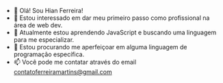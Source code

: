 - 👋 Olá! Sou Hian Ferreira!
- 👀 Estou interessado em dar meu primeiro passo como profissional na área de web dev.
- 🌱 Atualmente estou aprendendo JavaScript e buscando uma linguagem para me especializar.
- 💞️ Estou procurando me aperfeiçoar em alguma linguagem de programação específica. 
- 📫 Você pode me contatar através do email contatoferreiramartins@gmail.com

<!---
ferreirahian/ferreirahian is a ✨ special ✨ repository because its `README.md` (this file) appears on your GitHub profile.
You can click the Preview link to take a look at your changes.
--->
